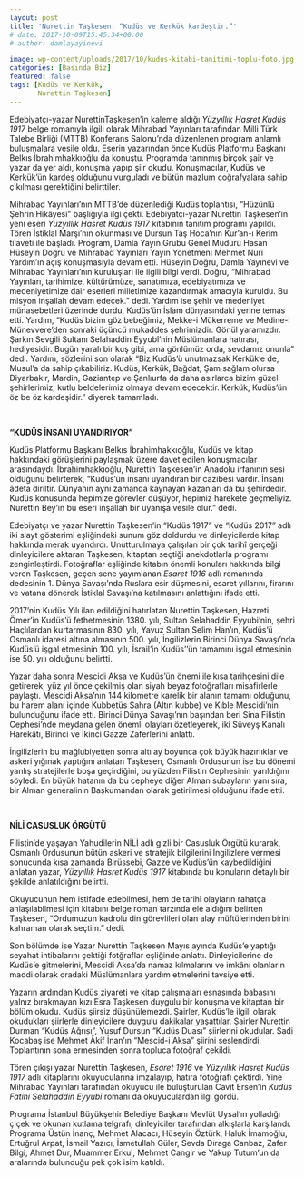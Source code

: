 ```yaml
---
layout: post
title: 'Nurettin Taşkesen: “Kudüs ve Kerkük kardeştir.”'
# date: 2017-10-09T15:45:34+00:00
# author: damlayayinevi

image: wp-content/uploads/2017/10/kudus-kitabi-tanitimi-toplu-foto.jpg
categories: [Basında Biz]
featured: false
tags: [Kudüs ve Kerkük,
       Nurettin Taşkesen]
---
```

Edebiyatçı-yazar NurettinTaşkesen’in kaleme aldığı _Yüzyıllık Hasret Kudüs 1917_ belge romanıyla ilgili olarak Mihrabad Yayınları tarafından Milli Türk  Talebe Birliği (MTTB) Konferans Salonu’nda düzenlenen program anlamlı buluşmalara vesile oldu. Eserin yazarından önce Kudüs Platformu Başkanı Belkıs İbrahimhakkıoğlu da konuştu. Programda tanınmış birçok şair ve yazar da yer aldı, konuşma yapıp şiir okudu. Konuşmacılar, Kudüs ve Kerkük’ün kardeş olduğunu vurguladı ve bütün mazlum coğrafyalara sahip çıkılması gerektiğini belirttiler.

Mihrabad Yayınları’nın MTTB’de düzenlediği Kudüs toplantısı, “Hüzünlü Şehrin Hikâyesi” başlığıyla ilgi çekti. Edebiyatçı-yazar Nurettin Taşkesen’in yeni eseri _Yüzyıllık Hasret Kudüs 1917_ kitabının tanıtım programı yapıldı. Tören İstiklal Marşı’nın okunması ve Dursun Taş Hoca’nın Kur’an-ı Kerim tilaveti ile başladı. Program, Damla Yayın Grubu Genel Müdürü Hasan Hüseyin Doğru ve Mihrabad Yayınları Yayın Yönetmeni Mehmet Nuri Yardım’ın açış konuşmasıyla devam etti. Hüseyin Doğru, Damla Yayınevi ve Mihrabad Yayınları’nın kuruluşları ile ilgili bilgi verdi. Doğru, “Mihrabad Yayınları, tarihimize, kültürümüze, sanatımıza, edebiyatımıza ve medeniyetimize dair eserleri milletimize kazandırmak amacıyla kuruldu. Bu misyon inşallah devam edecek.” dedi. Yardım ise şehir ve medeniyet münasebetleri üzerinde durdu, Kudüs’ün İslam dünyasındaki yerine temas etti. Yardım, “Kudüs bizim göz bebeğimiz, Mekke-i Mükerreme ve Medine-i Münevvere’den sonraki üçüncü mukaddes şehrimizdir. Gönül yaramızdır. Şarkın Sevgili Sultanı Selahaddin Eyyubî’nin Müslümanlara hatırası, hediyesidir. Bugün yaralı bir kuş gibi, ama gönlümüz orda, sevdamız onunla” dedi. Yardım, sözlerini son olarak “Biz Kudüs’ü unutmazsak Kerkük’e de, Musul’a da sahip çıkabiliriz. Kudüs, Kerkük, Bağdat, Şam sağlam olursa Diyarbakır, Mardin, Gaziantep ve Şanlıurfa da daha asırlarca bizim güzel şehirlerimiz, kutlu beldelerimiz olmaya devam edecektir. Kerkük, Kudüs’ün öz be öz kardeşidir.” diyerek tamamladı.

&nbsp;

**“KUDÜS İNSANI UYANDIRIYOR”**

Kudüs Platformu Başkanı Belkıs İbrahimhakkıoğlu, Kudüs ve kitap hakkındaki görüşlerini paylaşmak üzere davet edilen konuşmacılar arasındaydı. İbrahimhakkıoğlu, Nurettin Taşkesen’in Anadolu irfanının sesi olduğunu belirterek, “Kudüs’ün insanı uyandıran bir cazibesi vardır. İnsanı âdeta diriltir. Dünyanın aynı zamanda kaynayan kazanları da bu şehirdedir. Kudüs konusunda hepimize görevler düşüyor, hepimiz harekete geçmeliyiz. Nurettin Bey’in bu eseri inşallah bir uyanışa vesile olur.” dedi.

Edebiyatçı ve yazar Nurettin Taşkesen’in “Kudüs 1917” ve “Kudüs 2017” adlı iki slayt gösterimi eşliğindeki sunum göz doldurdu ve dinleyicilerde kitap hakkında merak uyandırdı. Unutturulmaya çalışılan bir çok tarihî gerçeği dinleyicilere aktaran Taşkesen, kitaptan seçtiği anekdotlarla programı zenginleştirdi. Fotoğraflar eşliğinde kitabın önemli konuları hakkında bilgi veren Taşkesen, geçen sene yayımlanan _Esaret 1916_ adlı romanında dedesinin 1. Dünya Savaşı&#8217;nda Ruslara esir düşmesini, esaret yıllarını, firarını ve vatana dönerek İstiklal Savaşı&#8217;na katılmasını anlattığını ifade etti.

2017’nin Kudüs Yılı ilan edildiğini hatırlatan Nurettin Taşkesen, Hazreti Ömer’in Kudüs’ü fethetmesinin 1380. yılı, Sultan Selahaddin Eyyubi’nin, şehri Haçlılardan kurtarmasının 830. yılı, Yavuz Sultan Selim Han’ın, Kudüs’ü Osmanlı idaresi altına almasının 500. yılı, İngilizlerin Birinci Dünya Savaşı’nda Kudüs’ü işgal etmesinin 100. yılı, İsrail’in Kudüs’&#8217;ün tamamını işgal etmesinin ise 50. yılı olduğunu belirtti.

Yazar daha sonra Mescidi Aksa ve Kudüs&#8217;ün önemi ile kısa tarihçesini dile getirerek, yüz yıl önce çekilmiş olan siyah beyaz fotoğrafları misafirlerle paylaştı. Mescidi Aksa&#8217;nın 144 kilometre karelik bir alanın tamamı olduğunu, bu harem alanı içinde Kubbetüs Sahra (Altın kubbe) ve Kıble Mescidi&#8217;nin bulunduğunu ifade etti. Birinci Dünya Savaşı’nın başından beri Sina Filistin Cephesi&#8217;nde meydana gelen önemli olayları özetleyerek, iki Süveyş Kanalı Harekâtı, Birinci ve İkinci Gazze Zaferlerini anlattı.

İngilizlerin bu mağlubiyetten sonra altı ay boyunca çok büyük hazırlıklar ve askeri yığınak yaptığını anlatan Taşkesen, Osmanlı Ordusunun ise bu dönemi yanlış stratejilerle boşa geçirdiğini, bu yüzden Filistin Cephesinin yarıldığını söyledi. En büyük hatanın da bu cepheye diğer Alman subayların yanı sıra, bir Alman generalinin Başkumandan olarak getirilmesi olduğunu ifade etti.

&nbsp;

**NİLİ CASUSLUK ÖRGÜTÜ**

Filistin&#8217;de yaşayan Yahudilerin NİLİ adlı gizli bir Casusluk Örgütü kurarak, Osmanlı Ordusunun bütün askeri ve stratejik bilgilerini İngilizlere vermesi sonucunda kısa zamanda Birüssebi, Gazze ve Kudüs&#8217;ün kaybedildiğini anlatan yazar, _Yüzyıllık Hasret Kudüs 1917_ kitabında bu konuların detaylı bir şekilde anlatıldığını belirtti.

Okuyucunun hem istifade edebilmesi, hem de tarihî olayların rahatça anlaşılabilmesi için kitabını belge roman tarzında ele aldığını belirten Taşkesen, “Ordumuzun kadrolu din görevlileri olan alay müftülerinden birini kahraman olarak seçtim.” dedi.

Son bölümde ise Yazar Nurettin Taşkesen Mayıs ayında Kudüs’e yaptığı seyahat intibalarını çektiği fotğraflar eşliğinde anlattı. Dinleyicilerine de Kudüs’e gitmelerini, Mescidi Aksa’da namaz kılmalarını ve imkânı olanların maddi olarak oradaki Müslümanlara yardım etmelerini tavsiye etti.

Yazarın ardından Kudüs ziyareti ve kitap çalışmaları esnasında babasını yalnız bırakmayan kızı Esra Taşkesen duygulu bir konuşma ve kitaptan bir bölüm okudu. Kudüs şiirsiz düşünülemezdi. Şairler, Kudüs’le ilgili olarak okudukları şiirlerle dinleyicilere duygulu dakikalar yaşattılar. Şairler Nurettin Durman “Kudüs Ağrısı”, Yusuf Dursun “Kudüs Duası” şiirlerini okudular. Sadi Kocabaş ise Mehmet Âkif İnan’ın “Mescid-i Aksa” şiirini seslendirdi. Toplantının sona ermesinden sonra topluca fotoğraf çekildi.

Tören çıkışı yazar Nurettin Taşkesen, _Esaret 1916_ ve _Yüzyıllık Hasret Kudüs 1917_ adlı kitaplarını okuyucularına imzalayıp, hatıra fotoğrafı çektirdi. Yine Mihrabad Yayınları tarafından okuyucu ile buluşturulan Cavit Ersen’in _Kudüs Fatihi Selahaddin Eyyubî_ romanı da okuyuculardan ilgi gördü.

Programa İstanbul Büyükşehir Belediye Başkanı Mevlüt Uysal’ın yolladığı çiçek ve okunan kutlama telgrafı, dinleyiciler tarafından alkışlarla karşılandı. Programa Üstün İnanç, Mehmet Alacacı, Hüseyin Öztürk, Haluk İmamoğlu, Ertuğrul Arpat, İsmail Yazıcı, İsmetullah Güler, Sevda Dıraga Canbaz, Zafer Bilgi, Ahmet Dur, Muammer Erkul, Mehmet Cangir ve Yakup Tutum’un da aralarında bulunduğu pek çok isim katıldı.